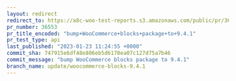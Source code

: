 ```yaml
---
layout: redirect
redirect_to: https://a8c-woo-test-reports.s3.amazonaws.com/public/pr/36553/api/index.html
pr_number: 36553
pr_title_encoded: "bump+WooCommerce+blocks+package+to+9.4.1"
pr_test_type: api
last_published: "2023-01-23 11:24:55 +0000"
commit_sha: 747915e6df48e806eb5d6170ea07c127d75a7b46
commit_message: "bump WooCommerce blocks package to 9.4.1"
branch_name: update/woocommerce-blocks-9.4.1
---
```

